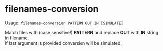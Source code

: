 # filenames-conversion

Usage: `filenames-conversion PATTERN OUT IN [SIMULATE]`

Match files with (case sensitive!) **PATTERN** and replace **OUT** with **IN** string in filename.  
If last argument is provided conversion will be simulated.
